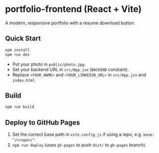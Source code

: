 # portfolio-frontend (React + Vite)

A modern, responsive portfolio with a resume download button.

## Quick Start
```bash
npm install
npm run dev
```
- Put your photo in `public/photo.jpg`.
- Set your backend URL in `src/App.jsx` (`BACKEND` constant).
- Replace `<YOUR_NAME>` and `<YOUR_LINKEDIN_URL>` in `src/App.jsx` and `index.html`.

## Build
```bash
npm run build
```

## Deploy to GitHub Pages
1. Set the correct base path in `vite.config.js` if using a repo, e.g. `base: "/<repo>/"`.
2. `npm run deploy` (uses `gh-pages` to push `dist/` to `gh-pages` branch).
